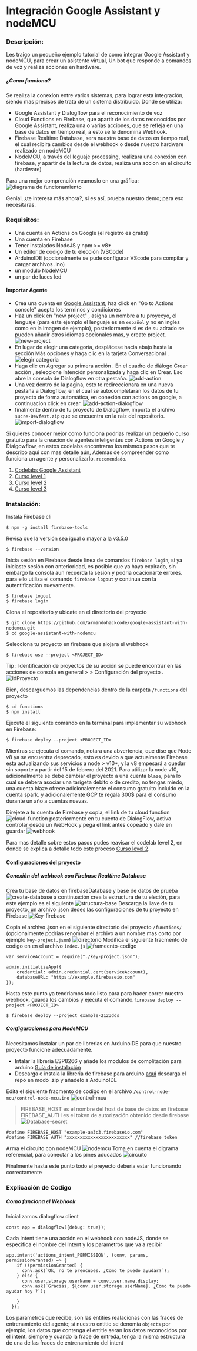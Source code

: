 # Integración Google Assistant y nodeMCU
### Descripción: 
Les traigo un pequeño ejemplo tutorial de como integrar Google Assistant y nodeMCU, para crear un asistente virtual, Un bot que responde a comandos de voz y realiza acciones en hardware. 
#####  ¿Como  funciona?
Se realiza la conexion entre varios sistemas, para lograr esta integración, siendo mas precisos de trata de un sistema distribuido. Donde se utiliza:
 * Google Assistant y Dialogflow para el reconocimiento de voz
 * Cloud Functions en Firebase, que apartir de los datos reconocidos por Google Assistant, realiza una o varias acciones, que se refleja en una base de datos en tiempo real, a esto se le denomina Webhook.
 * Firebase Realtime Database, sera nuestra base de datos en tiempo real, el cual recibira cambios desde el webhook o desde nuestro hardware realizado en nodeMCU
 * NodeMCU, a través del leguaje processing, realizara una conexión con firebase, y apartir de la lectura de datos, realiza una accion en el circuito (hardware)
 
Para una mejor comprención veamoslo en una gráfica: 
![diagrama de funcionamiento](https://github.com/armandohackcode/google-assistant-with-nodemcu/blob/developer/img/diagrama-funcional-google-assistant-con-nodemcu.png?raw=true)

Genial, ¿te interesa más ahora?, si es así, prueba nuestro demo; para eso necesitaras.
### Requisitos:
* Una cuenta en Actions on Google (el registro es gratis)
* Una cuenta en Firebase
* Tener instalados NodeJS y npm >= v8* 
* Un editor de codigo de tu elección (VSCode)
* ArduinoIDE  (opcionalmente se pude configurar VScode para compilar y cargar archivos .ino)
* un modulo NodeMCU
* un par de luces led
#### Importar Agente
* Crea una cuenta en [Google Assistant](https://developers.google.com/assistant), haz click en "Go to Actions console" acepta los terminos y condiciones
* Haz un click en "new project" , asigna un nombre a tu proyecyo, el lenguaje (para este ejemplo el lenguaje es en `español` y no en ingles como en la imagen de ejemplo), posteriormente si es de su adrado se pueden añadir otros idiomas opcionales mas, y create project.
![new-project](https://codelabs.developers.google.com/codelabs/actions-1/img/f91664aa75c4a5f5.png)
* En lugar de elegir una categoría, desplácese hacia abajo hasta la sección Más opciones y haga clic en la tarjeta Conversacional .
![elegir categoria](https://codelabs.developers.google.com/codelabs/actions-1/img/4241cbc92f5c6b42.png)
* Haga clic en Agregar su primera acción . En el cuadro de diálogo Crear acción , seleccione Intención personalizada y haga clic en Crear. Eso abre la consola de Dialogflow en otra pestaña.
![add-action](https://codelabs.developers.google.com/codelabs/actions-1/img/baee8f25a1165377.png)
* Una vez dentro de la pagina,  esto te redireccionara en una nueva pestaña a Dialogflow, en el cual se autocompletaran los datos de tu proyecto de forma automática, en conexión con actions on google, a continuacion click en crear.
![add-action-dialogflow](https://codelabs.developers.google.com/codelabs/actions-1/img/283b838d7220938c.png)
* finalmente dentro de tu proyecto de Dialogflow, importa el archivo `sucre-Devfest.zip` que se encuentra en la raiz del repositorio.
![import-dialogflow](https://codelabs.developers.google.com/codelabs/actions-2/img/fa48f4fdf201bac5.png)

Si quieres conocer mejor como funciona podrias realizar un pequeño curso gratuito  para la creación de agentes inteligentes con Actions on Google y Dialgowflow, en estos codelabs encontraras los mismos pasos que te describo aqui con mas detalle aún, Ademas de compreender como funciona un agente y personalizarlo. `recomendado`.
1. [Codelabs Google Assistant](https://developers.google.com/actions/codelabs/)
2. [Curso level 1](https://codelabs.developers.google.com/codelabs/actions-1/#0)
3. [Curso level 2](https://codelabs.developers.google.com/codelabs/actions-2/#0)
4. [Curso level 3](https://codelabs.developers.google.com/codelabs/actions-3/#0)

### Instalación:
Instala Firebase cli
```
$ npm -g install firebase-tools
```
Revisa que la versión sea igual o mayor a la v3.5.0
```
$ firebase --version
```
Inicia sesión en Firebase desde linea de comandos `firebase login`, si ya iniciaste sesión con anterioridad, es posible que ya haya expirado, sin embargo la consola aun recuerda la sesión y podria ocacionarte errores. para ello utiliza el comando  `firebase logout` y continua con la autentificación nuevamente.
```
$ firebase logout
$ firebase login
```
Clona el repositorio y ubicate en el directorio del proyecto
```
$ git clone https://github.com/armandohackcode/google-assistant-with-nodemcu.git
$ cd google-assistant-with-nodemcu
```
Selecciona tu proyecto en firebase que alojara el webhook 
```
$ firebase use --project <PROJECT_ID>
```
Tip : Identificación de proyectos de su acción se puede encontrar en las acciones de consola en general > > Configuración del proyecto .
![IdProyecto](https://codelabs.developers.google.com/codelabs/actions-2/img/aa9e12fea8d7d971.png)

Bien, descarguemos las dependencias dentro de la carpeta `/functions`  del proyecto
```
$ cd functions
$ npm install
```
Ejecute el siguiente comando en la terminal para implementar su webhook en Firebase:
```
$ firebase deploy --project <PROJECT_ID>
```
Mientras se ejecuta el comando, notara una abvertencia, que dise que Node v8 ya se encuentra deprecado, esto es devido a que actualmente Firebase esta actualizando sus servicios a node  > v10*, y la v8 empesará a quedar sin soporte a partir del 15 de febrero del 2021.
Para utilizar la node v10, adicionalmente se debe cambiar el proyecto a una cuenta `blaze`, para lo cual se debera asociar una tarigeta debito o de credito, no tengas miedo, una cuenta blaze ofrece adicionalemente el consumo gratuito incluido en la cuenta spark. y adicionalemente GCP te regala 300$ para el consumo durante un año a cuentas nuevas.

Direjete a tu  cuenta de Firebase y copia, el link de tu cloud function 
![cloud-function](https://codelabs.developers.google.com/codelabs/actions-2/img/7cd67643a3295f3c.png)
posteriormente en tu cuenta de DialogFlow, activa controlar desde un WebHook y pega el link antes copeado y dale en guardar
![webhook](https://codelabs.developers.google.com/codelabs/actions-2/img/d0b8040d536bf011.png)

Para mas detalle sobre estos pasos pudes reavisar el codelab level 2, en donde se explica a detalle todo este proceso [Curso level 2](https://codelabs.developers.google.com/codelabs/actions-2/#0).

#### Configuraciones del proyecto
##### Conexión del webhook con Firebase Realtime Database 
  Crea tu base de datos en  firebaseDatabase y base de datos de prueba
![create-database](https://koenig-media.raywenderlich.com/uploads/2018/03/09b-Rules-Test-Mode.png)
a continuación crea la estructura de tu eleción, para este ejemplo es el siguiente
![structura-base](https://github.com/armandohackcode/google-assistant-with-nodemcu/blob/developer/img/estructura-base.png?raw=true)
Descarga la llave de tu proyecto, un archivo .json dedes las configuraciones de tu proyecto en Firebase
![Key-firebase](https://miro.medium.com/max/3200/0*Cgq9b9BinVlDpRN9)

Copia el archivo .json en el siguiente directorio del proyecto `/functions/` (opcionalmente podrias renombar el archivo a un nombre mas corto por ejemplo `key-project.json`)
![directorio](https://github.com/armandohackcode/google-assistant-with-nodemcu/blob/developer/img/key-json.png?raw=true) 
Modifica el siguiente fracmento de codigo en en el archivo `index.js`
![framecnto-codigo](https://github.com/armandohackcode/google-assistant-with-nodemcu/blob/developer/img/codigo-key.png?raw=true)
```
var serviceAccount = require("./key-project.json");

admin.initializeApp({
    credential: admin.credential.cert(serviceAccount),
    databaseURL: "https://example.firebaseio.com"
});
```
Hasta este punto ya tendriamos todo listo para para hacer correr nuestro webhook, guarda los cambios y ejecuta el comando.`firebase deploy --project <PROJECT_ID>`
```
$ firebase deploy --project example-2123dds
```
 #####  Configuraciones para NodeMCU
 Necesitamos instalar un par de librerias en ArduinoIDE para que nuestro proyecto funcione adecuadamente.
 * Intalar la libreria ESP8266 y añade los modulos de complitación para arduino [Guía de instalación](https://aprendiendoarduino.wordpress.com/2017/09/13/programacion-esp8266-con-ide-arduino/)
 * Descarga e instala la libreria de firebase para arduino [aquí](https://github.com/FirebaseExtended/firebase-arduino) descarga el repo en modo .zip y añadelo a ArduinoIDE
 
Edita el siguiente fracmento de codigo en el archivo `/control-node-mcu/control-node-mcu.ino` 
![control-mcu](https://github.com/armandohackcode/google-assistant-with-nodemcu/blob/developer/img/cod-hots.png?raw=true)
> FIREBASE_HOST  es el nombre del host de base de datos en firebase
> FIREBASE_AUTH  es el token de autorización obtenido desde firebase 
![Database-secret](https://snappy.appypie.com/ckeditor/plugins/imageuploader/uploads/faqs//1339aa2434.png)
```
#define FIREBASE_HOST "example-aa3c3.firebaseio.com"
#define FIREBASE_AUTH "xxxxxxxxxxxxxxxxxxxxxxxx" //firebase token
```
Arma el circuito con nodeMCU 
![nodemcu](https://cdn-tienda.bricogeek.com/4392-thickbox_default/nodemcu-v3-esp8266.jpg)
Toma en cuenta el digrama referencial, para conectar a los pines aducados
![circuito](https://github.com/armandohackcode/google-assistant-with-nodemcu/blob/developer/img/nodeMCU.png?raw=true)

Finalmente hasta este punto todo el preyecto deberia estar funcionando correctamente
### Explicación de Codigo
##### Como funciona el Webhook
Inicializamos  dialogflow client
```
const app = dialogflow({debug: true});
```
Cada Intent tiene una acción en el webhook con nodeJS, donde se especifica el nombre del Intent y los parametros que va a recibir
```
app.intent('actions_intent_PERMISSION', (conv, params, permissionGranted) => {
    if (!permissionGranted) {
      conv.ask(`Ok, no te preocupes. ¿Como te puedo ayudar?`);
    } else {
      conv.user.storage.userName = conv.user.name.display;
      conv.ask(`Gracias, ${conv.user.storage.userName}. ¿Como te puedo ayudar hoy ?`);
      
    }
  });
```
Los parametros que recibe, son las entities  realacionas con las fraces de entrenamiento del agente; sí nuestro entitie se denomia `objects` por ejemplo, los datos que contenga el entitie seran los datos reconocidos por el intent. siempre y cuando la frace de entreda, tenga la misma estructura de una de las fraces de entrenamiento del intent
















 








